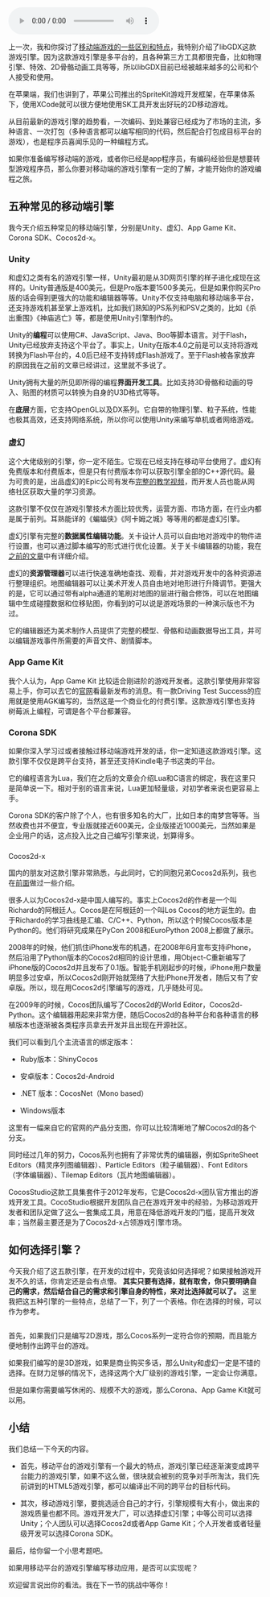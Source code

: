 <audio title="第32讲 _ 热点剖析（五）：如何选择移动端的游戏引擎？" src="https://static001.geekbang.org/resource/audio/79/84/79f0034e59b295c2572439296ea10884.mp3" controls="controls"></audio> 
<p>上一次，我和你探讨了<a href="https://time.geekbang.org/column/article/10423">移动端游戏的一些区别和特点</a>，我特别介绍了libGDX这款游戏引擎。因为这款游戏引擎是多平台的，且各种第三方工具都很完备，比如物理引擎、特效、2D骨骼动画工具等等，所以libGDX目前已经被越来越多的公司和个人接受和使用。</p><p>在苹果端，我们也讲到了，苹果公司推出的SpriteKit游戏开发框架，在苹果体系下，使用XCode就可以很方便地使用SK工具开发出好玩的2D移动游戏。</p><p>从目前最新的游戏引擎的趋势看，一次编码、到处兼容已经成为了市场的主流，多种语言、一次打包（多种语言都可以编写相同的代码，然后配合打包成目标平台的游戏），也是程序员喜闻乐见的一种编程方式。</p><p>如果你准备编写移动端的游戏，或者你已经是app程序员，有编码经验但是想要转型游戏程序员，那么你要对移动端的游戏引擎有一定的了解，才能开始你的游戏编程之旅。</p><h2>五种常见的移动端引擎</h2><p>我今天介绍五种常见的移动端引擎，分别是Unity、虚幻、App Game Kit、Corona SDK、Cocos2d-x。</p><h3>Unity</h3><p>和虚幻之类有名的游戏引擎一样，Unity最初是从3D网页引擎的样子进化成现在这样的。Unity普通版是400美元，但是Pro版本要1500多美元，但是如果你购买Pro版的话会得到更强大的功能和编辑器等等。Unity不仅支持电脑和移动端多平台，还支持游戏机甚至掌上游戏机，比如我们熟知的PS系列和PSV之类的，比如《杀出重围》《神庙逃亡》等，都是使用Unity引擎制作的。</p><!-- [[[read_end]]] --><p>Unity的<strong>编程</strong>可以使用C#、JavaScript、Java、Boo等脚本语言。对于Flash，Unity已经放弃支持这个平台了。事实上，Unity在版本4.0之前是可以支持将游戏转换为Flash平台的，4.0后已经不支持转成Flash游戏了。至于Flash被各家放弃的原因我在之前的文章已经讲过，这里就不多说了。</p><p>Unity拥有大量的所见即所得的编程<strong>界面开发工具</strong>。比如支持3D骨骼和动画的导入、贴图的材质可以转换为自身的U3D格式等等。</p><p>在<strong>底层</strong>方面，它支持OpenGL以及DX系列。它自带的物理引擎、粒子系统，性能也极其高效，还支持网络系统，所以你可以使用Unity来编写单机或者网络游戏。</p><h3>虚幻</h3><p>这个大佬级别的引擎，你一定不陌生。它现在已经支持在移动平台使用了。虚幻有免费版本和付费版本，但是只有付费版本你可以获取引擎全部的C++源代码。最为可贵的是，出品虚幻的Epic公司有发布<a href="http://study.163.com/course/introduction/185001.htm">完整</a><a href="http://study.163.com/course/introduction/185001.htm">的</a><a href="http://study.163.com/course/introduction/185001.htm">教学视频</a>，而开发人员也能从网络社区获取大量的学习资源。</p><p>这款引擎不仅仅在游戏引擎技术方面比较优秀，运营方面、市场方面，在行业内都是属于前列。耳熟能详的《蝙蝠侠》《阿卡姆之城》等等用的都是虚幻引擎。</p><p>虚幻引擎有完整的<strong>数据属性编辑功能</strong>。关卡设计人员可以自由地对游戏中的物件进行设置，也可以通过脚本编写的形式进行优化设置。关于关卡编辑器的功能，我在<a href="https://time.geekbang.org/column/article/8670">之前的文章</a>中有详细介绍。</p><p>虚幻的<strong>资源管理器</strong>可以进行快速准确地查找、观看，并对游戏开发中的各种资源进行整理组织。地图编辑器可以让美术开发人员自由地对地形进行升降调节。更强大的是，它可以通过带有alpha通道的笔刷对地图的层进行融合修饰，可以在地图编辑中生成碰撞数据和位移贴图，你看到的可以说是游戏场景的一种演示版也不为过。</p><p>它的编辑器还为美术制作人员提供了完整的模型、骨骼和动画数据导出工具，并可以编辑游戏事件所需要的声音文件、剧情脚本。</p><h3>App Game Kit</h3><p>我个人认为，App Game Kit 比较适合刚进阶的游戏开发者。这款引擎使用非常容易上手，你可以去它的<a href="https://www.appgamekit.com/">官网</a>看最新发布的消息。有一款Driving Test Success的应用就是使用AGK编写的，当然这是一个商业化的付费引擎。这款游戏引擎也支持树莓派上编程，可谓是各个平台都兼容。</p><h3>Corona SDK</h3><p>如果你深入学习过或者接触过移动端游戏开发的话，你一定知道这款游戏引擎。这款引擎不仅仅是跨平台支持，甚至还支持Kindle电子书这类的平台。</p><p>它的编程语言为Lua，我们在之后的文章会介绍Lua和C语言的绑定，我在这里只是简单说一下。相对于别的语言来说，Lua更加轻量级，对初学者来说也更容易上手。</p><p>Corona SDK的客户除了个人，也有很多知名的大厂，比如日本的南梦宫等等。当然收费也并不便宜，专业版就接近600美元，企业版接近1000美元，当然如果是企业用户的话，这点投入比之自己编写引擎来说，划算得多。</p><h3></h3><p>Cocos2d-x</p><p>国内的朋友对这款引擎非常熟悉，与此同时，它的同胞兄弟Cocos2d系列，我也在<a href="https://time.geekbang.org/column/article/9702">前面</a>做过一些介绍。</p><p>很多人以为Cocos2d-x是中国人编写的。事实上Cocos2d的作者是一个叫Richardo的阿根廷人。Cocos是在阿根廷的一个叫Los Cocos的地方诞生的。由于Richardo的学习曲线是汇编、C/C++、Python，所以这个时候Cocos版本是Python的。他们将研究成果在PyCon 2008和EuroPython 2008上都做了展示。</p><p>2008年的时候，他们抓住iPhone发布的机遇，在2008年6月宣布支持iPhone，然后沿用了Python版本的Cocos2d相同的设计思维，用Object-C重新编写了iPhone版的Cocos2d并且发布了0.1版。智能手机刚起步的时候，iPhone用户数量明显多过安卓，所以Cocos2d刚开始就笼络了大批iPhone开发者，随后又有了安卓版。所以，现在用Cocos2d引擎编写的游戏，几乎随处可见。</p><p>在2009年的时候，Cocos团队编写了Cocos2d的World Editor，Cocos2d-Python。这个编辑器用起来非常方便，随后Cocos2d的各种平台和各种语言的移植版本也逐渐被各类程序员拿去开发并且出现在开源社区。</p><p>我们可以看到几个主流语言的绑定版本：</p><ul>
<li>
<p>Ruby版本：ShinyCocos</p>
</li>
<li>
<p>安卓版本：Cocos2d-Android</p>
</li>
<li>
<p>.NET 版本：CocosNet（Mono based）</p>
</li>
<li>
<p>Windows版本</p>
</li>
</ul><p>这里有一幅来自它的官网的产品分支图，你可以比较清晰地了解Cocos2d的各个分支。</p><p><img src="https://static001.geekbang.org/resource/image/18/1c/183105d6284d501f3337c192ffebe11c.jpg" alt=""><br>
同时经过几年的努力，Cocos系列也拥有了非常优秀的编辑器，例如SpriteSheet Editors（精灵序列图编辑器）、Particle Editors（粒子编辑器）、Font Editors（字体编辑器）、Tilemap Editors（瓦片地图编辑器）。</p><p>CocosStudio这款工具集套件于2012年发布，它是Cocos2d-x团队官方推出的游戏开发工具。CocoStudio根据开发团队自己在游戏开发中的经验，为移动游戏开发者和团队定做了这么一套集成工具，用意在降低游戏开发的门槛，提高开发效率；当然最主要还是为了Cocos2d-x占领游戏引擎市场。</p><h2>如何选择引擎？</h2><p>今天我介绍了这五款引擎，在开发的过程中，究竟该如何选择呢？如果接触游戏开发不久的话，你肯定还是会有点懵。 <strong>其实只要有选择，就有取舍，你只要明确自己的需求，然后结合自己的需求和引擎自身的特性，来对比选择就可以了。</strong> 这里我把这五种引擎的一些特点，总结了一下，列了一个表格。你在选择的时候，可以作为参考。</p><p><img src="https://static001.geekbang.org/resource/image/52/b5/5207890afc60df1fef5d8ce01edda6b5.jpg" alt=""></p><p>首先，如果我们只是编写2D游戏，那么Cocos系列一定符合你的预期，而且能方便地制作出跨平台的游戏。</p><p>如果我们编写的是3D游戏，如果是商业购买多话，那么Unity和虚幻一定是不错的选择。在财力足够的情况下，选择这两个大厂级别的游戏引擎，一定会让你满意。</p><p>但是如果你需要编写休闲的、规模不大的游戏，那么Corona、App Game Kit就可以用。</p><h2>小结</h2><p>我们总结一下今天的内容。</p><ul>
<li>
<p>首先，移动平台的游戏引擎有一个最大的特点，游戏引擎已经逐渐演变成跨平台能力的游戏引擎，如果不这么做，很块就会被别的竞争对手所淘汰，我们先前讲到的HTML5游戏引擎，都可以编译出不同的跨平台的目标代码。</p>
</li>
<li>
<p>其次，移动游戏引擎，要挑选适合自己的才行，引擎规模有大有小，做出来的游戏质量也都不同。游戏开发大厂，可以选择虚幻引擎；中等公司可以选择Unity；个人团队可以选择Cocos2d或者App Game Kit；个人开发者或者轻量级开发可以选择Corona SDK。</p>
</li>
</ul><p>最后，给你留一个小思考题吧。</p><p>如果用移动平台的游戏引擎编写移动应用，是否可以实现呢？</p><p>欢迎留言说出你的看法。我在下一节的挑战中等你！</p>